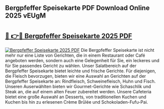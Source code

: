 ## Bergpfeffer Speisekarte PDF Download Online 2025 vEUgM

# <h2><a href="http://gc7zp6w.nevu.top/?p=Bergpfeffer+Speisekarte">🔗 👉🔴 Bergpfeffer Speisekarte 2025 PDF</a></h2>

[![Bergpfeffer Speisekarte 2025 PDF](https://i.imgur.com/dBaPXMq.png)](http://gc7zp6w.nevu.top/?p=Bergpfeffer+Speisekarte)
Die Bergpfeffer Speisekarte ist nicht mehr nur eine Liste von Gerichten, die in einem Restaurant oder Café angeboten werden, sondern auch eine Gelegenheit für Sie, ein leckeres und für Sie passendes Gericht zu wählen. Unser Salatbereich auf der Bergpfeffer Speisekarte bietet leichte und frische Gerichte. Für diejenigen, die Fleisch bevorzugen, bieten wir eine Auswahl an Gerichten auf der Bergpfeffer Speisekarte an: Rindfleisch, Schweinefleisch, Huhn und Fisch. Unseren Auserwählten bieten wir Gourmet-Gerichte wie Schaschlik und Steak an, die auf einem alten Feuer zubereitet werden. Unsere Cafeteria bietet eine große Auswahl an Desserts, von traditionellen Kuchen und Kuchen bis hin zu erlesenen Crème Brûlée und Schokoladen-Fufu-Pai.
